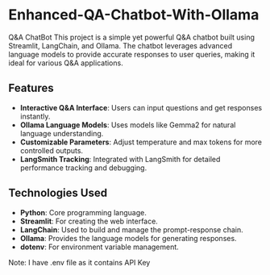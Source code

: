 # Enhanced-QA-Chatbot-With-Ollama
Q&A ChatBot
This project is a simple yet powerful Q&A chatbot built using Streamlit, LangChain, and Ollama. The chatbot leverages advanced language models to provide accurate responses to user queries, making it ideal for various Q&A applications.

## Features

- **Interactive Q&A Interface**: Users can input questions and get responses instantly.
- **Ollama Language Models**: Uses models like Gemma2 for natural language understanding.
- **Customizable Parameters**: Adjust temperature and max tokens for more controlled outputs.
- **LangSmith Tracking**: Integrated with LangSmith for detailed performance tracking and debugging.

## Technologies Used

- **Python**: Core programming language.
- **Streamlit**: For creating the web interface.
- **LangChain**: Used to build and manage the prompt-response chain.
- **Ollama**: Provides the language models for generating responses.
- **dotenv**: For environment variable management.

Note: I have .env file as it contains API Key
